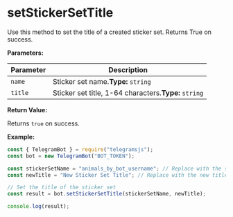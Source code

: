 # setStickerSetTitle

Use this method to set the title of a created sticker set. Returns True on success.

**Parameters:**

| Parameter | Description                                           |
| --------- | ----------------------------------------------------- |
| `name`    | Sticker set name.**Type:** `string`                   |
| `title`   | Sticker set title, 1-64 characters.**Type:** `string` |

**Return Value:**

Returns `true` on success.

**Example:**

```javascript
const { TelegramBot } = require("telegramsjs");
const bot = new TelegramBot("BOT_TOKEN");

const stickerSetName = "animals_by_bot_username"; // Replace with the sticker set name
const newTitle = "New Sticker Set Title"; // Replace with the new title for the sticker set

// Set the title of the sticker set
const result = bot.setStickerSetTitle(stickerSetName, newTitle);

console.log(result);
```
